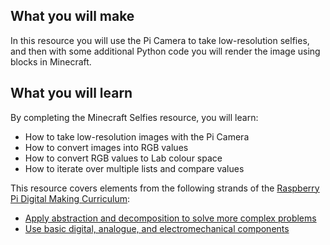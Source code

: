 ## What you will make
In this resource you will use the Pi Camera to take low-resolution selfies, and then with some additional Python code you will render the image using blocks in Minecraft.

## What you will learn
By completing the Minecraft Selfies resource, you will learn:

- How to take low-resolution images with the Pi Camera
- How to convert images into RGB values
- How to convert RGB values to Lab colour space
- How to iterate over multiple lists and compare values

This resource covers elements from the following strands of the [Raspberry Pi Digital Making Curriculum](https://www.raspberrypi.org/curriculum/):

- [Apply abstraction and decomposition to solve more complex problems](https://www.raspberrypi.org/curriculum/programming/developer)
- [Use basic digital, analogue, and electromechanical components](https://www.raspberrypi.org/curriculum/physical-computing/creator)

